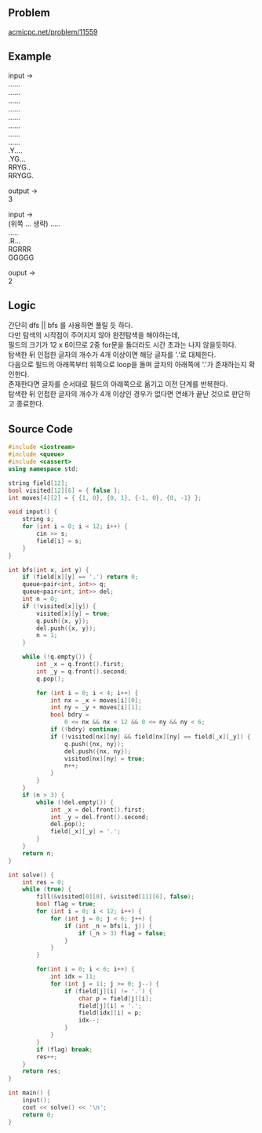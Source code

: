 ## Problem
[acmicpc.net/problem/11559]  
  
## Example
input ->  
......  
......  
......  
......  
......  
......  
......  
......  
.Y....  
.YG...  
RRYG..  
RRYGG.  
  
output ->  
3  
  
input ->  
(위쪽 ... 생략)
.....  
.....  
.R...  
RGRRR  
GGGGG  
  
ouput ->  
2  
  
## Logic
간단히 dfs || bfs 를 사용하면 풀릴 듯 하다.  
다만 탐색의 시작점이 주어지지 않아 완전탐색을 해야하는데,  
필드의 크기가 12 x 6이므로 2중 for문을 돌더라도 시간 초과는 나지 않을듯하다.  
탐색한 뒤 인접한 글자의 개수가 4개 이상이면 해당 글자를 '.'로 대체한다.  
다음으로 필드의 아래쪽부터 위쪽으로 loop을 돌며 글자의 아래쪽에 '.'가 존재하는지 확인한다.  
존재한다면 글자를 순서대로 필드의 아래쪽으로 옮기고 이전 단계를 반복한다.  
탐색한 뒤 인접한 글자의 개수가 4개 이상인 경우가 없다면 연쇄가 끝난 것으로 판단하고 종료한다.  
  
## Source Code
``` cpp
#include <iostream>
#include <queue>
#include <cassert>
using namespace std;

string field[12];
bool visited[12][6] = { false };
int moves[4][2] = { {1, 0}, {0, 1}, {-1, 0}, {0, -1} };

void input() {
	string s;
	for (int i = 0; i < 12; i++) {
		cin >> s;
		field[i] = s;
	}
}

int bfs(int x, int y) {
	if (field[x][y] == '.') return 0;
	queue<pair<int, int>> q;
	queue<pair<int, int>> del;
	int n = 0;
	if (!visited[x][y]) {
		visited[x][y] = true;
		q.push({x, y});
		del.push({x, y});
		n = 1;
	}

	while (!q.empty()) {
		int _x = q.front().first;
		int _y = q.front().second;
		q.pop();

		for (int i = 0; i < 4; i++) {
			int nx = _x + moves[i][0];
			int ny = _y + moves[i][1];
			bool bdry =
				0 <= nx && nx < 12 && 0 <= ny && ny < 6;
			if (!bdry) continue;
			if (!visited[nx][ny] && field[nx][ny] == field[_x][_y]) {
				q.push({nx, ny});
				del.push({nx, ny});
				visited[nx][ny] = true;
				n++;
			}
		}
	}
	if (n > 3) {
		while (!del.empty()) {
			int _x = del.front().first;
			int _y = del.front().second;
			del.pop();
			field[_x][_y] = '.';
		}
	}
	return n;
}

int solve() {
	int res = 0;
	while (true) {
		fill(&visited[0][0], &visited[11][6], false);
		bool flag = true;
		for (int i = 0; i < 12; i++) {
			for (int j = 0; j < 6; j++) {
				if (int _n = bfs(i, j)) {
					if (_n > 3) flag = false;
				}
			}
		}

		for(int i = 0; i < 6; i++) {
			int idx = 11;
			for (int j = 11; j >= 0; j--) {
				if (field[j][i] != '.') {
					char p = field[j][i];
					field[j][i] = '.';
					field[idx][i] = p;
					idx--;
				}
			}
		}
		if (flag) break;
		res++;
	}
	return res;
}

int main() {
	input();
	cout << solve() << '\n';
	return 0;
}
```

[acmicpc.net/problem/11559]: https://acmicpc.net/problem/11559
